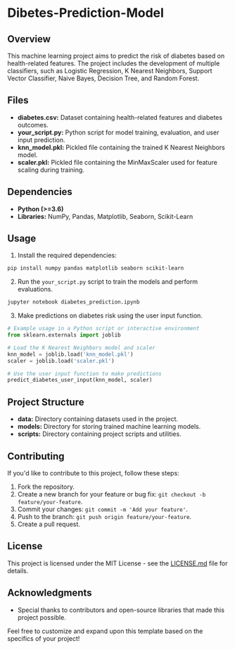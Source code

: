 # Dibetes-Prediction-Model

## Overview

This machine learning project aims to predict the risk of diabetes based on health-related features. The project includes the development of multiple classifiers, such as Logistic Regression, K Nearest Neighbors, Support Vector Classifier, Naive Bayes, Decision Tree, and Random Forest.

## Files

- **diabetes.csv:** Dataset containing health-related features and diabetes outcomes.
- **your_script.py:** Python script for model training, evaluation, and user input prediction.
- **knn_model.pkl:** Pickled file containing the trained K Nearest Neighbors model.
- **scaler.pkl:** Pickled file containing the MinMaxScaler used for feature scaling during training.

## Dependencies

- **Python (>=3.6)**
- **Libraries:** NumPy, Pandas, Matplotlib, Seaborn, Scikit-Learn

## Usage

1. Install the required dependencies:

```bash
pip install numpy pandas matplotlib seaborn scikit-learn
```

2. Run the `your_script.py` script to train the models and perform evaluations.

```bash
jupyter notebook diabetes_prediction.ipynb
```

3. Make predictions on diabetes risk using the user input function.

```python
# Example usage in a Python script or interactive environment
from sklearn.externals import joblib

# Load the K Nearest Neighbors model and scaler
knn_model = joblib.load('knn_model.pkl')
scaler = joblib.load('scaler.pkl')

# Use the user input function to make predictions
predict_diabetes_user_input(knn_model, scaler)
```

## Project Structure

- **data:** Directory containing datasets used in the project.
- **models:** Directory for storing trained machine learning models.
- **scripts:** Directory containing project scripts and utilities.

## Contributing

If you'd like to contribute to this project, follow these steps:

1. Fork the repository.
2. Create a new branch for your feature or bug fix: `git checkout -b feature/your-feature`.
3. Commit your changes: `git commit -m 'Add your feature'`.
4. Push to the branch: `git push origin feature/your-feature`.
5. Create a pull request.

## License

This project is licensed under the MIT License - see the [LICENSE.md](LICENSE.md) file for details.

## Acknowledgments

- Special thanks to contributors and open-source libraries that made this project possible.

Feel free to customize and expand upon this template based on the specifics of your project!
